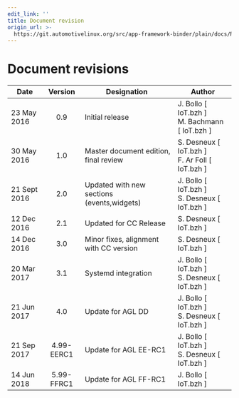 ```yaml
---
edit_link: ''
title: Document revision
origin_url: >-
  https://git.automotivelinux.org/src/app-framework-binder/plain/docs/REVISIONS.md?h=guppy
---
```


<!-- WARNING: This file is generated by fetch_docs.js using /home/boron/Documents/AGL/docs-webtemplate/site/_data/tocs/apis_services/guppy/app-framework-binder-developer-guides-api-services-book.yml -->

Document revisions
==================

| Date         | Version    | Designation                                  | Author                                                |
|--------------|:----------:|----------------------------------------------|-------------------------------------------------------|
| 23 May 2016  |    0.9     | Initial release                              | J. Bollo [ IoT.bzh ] <br/> M. Bachmann [ IoT.bzh ]    |
| 30 May 2016  |    1.0     | Master document edition, final review        | S. Desneux [ IoT.bzh ] <br/> F. Ar Foll [ IoT.bzh ]   |
| 21 Sept 2016 |    2.0     | Updated with new sections (events,widgets)   | J. Bollo [ IoT.bzh ] <br/> S. Desneux [ IoT.bzh ]     |
| 12 Dec 2016  |    2.1     | Updated for CC Release                       | S. Desneux [ IoT.bzh ]                                |
| 14 Dec 2016  |    3.0     | Minor fixes, alignment with CC version       | S. Desneux [ IoT.bzh ]                                |
| 20 Mar 2017  |    3.1     | Systemd integration                          | J. Bollo [ IoT.bzh ] <br/> S. Desneux [ IoT.bzh ]     |
| 21 Jun 2017  |    4.0     | Update for AGL DD                            | J. Bollo [ IoT.bzh ] <br/> S. Desneux [ IoT.bzh ]     |
| 21 Sep 2017  | 4.99-EERC1 | Update for AGL EE-RC1                        | J. Bollo [ IoT.bzh ] <br/> S. Desneux [ IoT.bzh ]     |
| 14 Jun 2018  | 5.99-FFRC1 | Update for AGL FF-RC1                        | J. Bollo [ IoT.bzh ]                                  |
